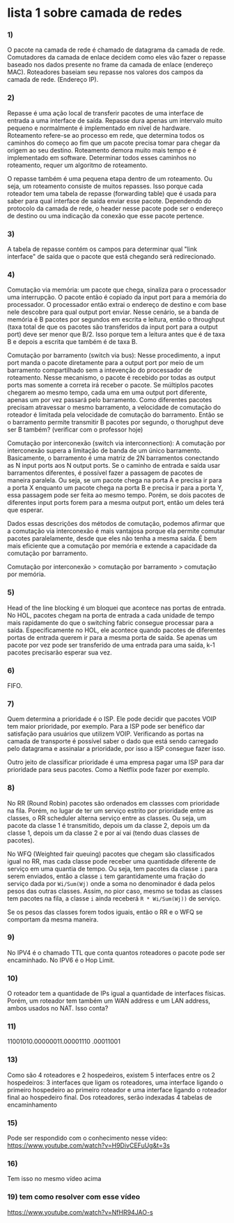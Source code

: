 # lista 1 sobre camada de redes

### 1)

O pacote na camada de rede é chamado de datagrama da camada de rede. Comutadores da camada de enlace decidem
como eles vão fazer o repasse baseado nos dados presente no frame da camada de enlace (endereço MAC).
Roteadores baseiam seu repasse nos valores dos campos da camada de rede. (Endereço IP).

### 2)

Repasse é uma ação local de transferir pacotes de uma interface de entrada a uma interface de saída.
Repasse dura apenas um intervalo muito pequeno e normalmente é implementado em nível de hardware.
Roteamento refere-se ao processo em rede, que determina todos os caminhos do começo ao fim que um pacote
precisa tomar para chegar da origem ao seu destino. Roteamento demora muito mais tempo e é implementado
em software. Determinar todos esses caminhos no roteamento, requer um algoritmo de roteamento.

O repasse também é uma pequena etapa dentro de um roteamento. Ou seja, um roteamento consiste de muitos repasses.
Isso porque cada roteador tem uma tabela de repasse (forwarding table) que é usada para saber para qual interface
de saída enviar esse pacote. Dependendo do protocolo da camada de rede, o header nesse pacote pode ser o endereço
de destino ou uma indicação da conexão que esse pacote pertence.

### 3)

A tabela de repasse contém os campos para determinar qual "link interface" de saída que o pacote que está chegando
será redirecionado. 


### 4)

Comutação via memória: um pacote que chega, sinaliza para o processador uma interrupção. O pacote então é copiado da
input port para a memória do processador. O processador então extrai o endereço de destino e com base nele
descobre para qual output port enviar. Nesse cenário, se a banda de memória é B pacotes por segundos em escrita e leitura, então o throughput (taxa total de que os pacotes são transferidos da input port para a output port) deve ser menor que B/2. Isso porque tem a leitura antes que é de taxa B e depois a escrita que também é de taxa B. 


Comutação por barramento (switch via bus): Nesse procedimento, a input port manda o pacote diretamente para a
output port por meio de um barramento compartilhado sem a intevenção do processador de roteamento. Nesse mecanismo,
o pacote é recebido por todas as output ports mas somente a correta irá receber o pacote. Se múltiplos pacotes 
chegarem ao mesmo tempo, cada uma em uma output port diferente, apenas um por vez passará pelo barramento. 
Como diferentes pacotes precisam atravessar o mesmo barramento, a velocidade de comutação do roteador é limitada
pela velocidade de comutação do barramento. Então se o barramento permite transmitir B pacotes por segundo, o thorughput deve ser B também? (verificar com o professor hoje)

Comutação por interconexão (switch via interconnection): A comutação por interconexão supera a limitação de banda
de um único barramento. Basicamente, o barramento é uma matriz de 2N barramentos conectando as N input ports aos N output ports. Se o caminho de entrada e saída usar barramentos diferentes, é possível fazer a passagem de pacotes de maneira paralela. Ou seja, se um pacote chega na porta A e precisa ir para a porta X enquanto um pacote chega na porta B e precisa ir para a porta Y, essa passagem pode ser feita ao mesmo tempo. Porém, se dois pacotes de diferentes input ports forem para a mesma output port, então um deles terá que esperar. 

Dados essas descrições dos métodos de comutação, podemos afirmar que a comutação via interconexão é mais vantajosa
porque ela permite comutar pacotes paralelamente, desde que eles não tenha a mesma saída. É bem mais eficiente que a comutação por memória e extende a capacidade da comutação por barramento.

Comutação por interconexão > comutação por barramento > comutação por memória.


### 5) 

Head of the line blocking é um bloquei que acontece nas portas de entrada. No HOL, pacotes chegam na porta de entrada a cada unidade de tempo mais rapidamente do que o switching fabric consegue processar para a saída.  Especificamente no HOL, ele acontece quando pacotes de diferentes portas de entrada querem ir para a mesma porta de saída. Se apenas um pacote por vez pode ser transferido de uma entrada para uma saída, k-1 pacotes precisarão esperar sua vez.

### 6)

FIFO.

### 7)

Quem determina a prioridade é o ISP. Ele pode decidir que pacotes VOIP tem maior prioridade, por exemplo. Para a ISP pode ser benéfico dar satisfação para usuários que utilizem VOIP. Verificando as portas na camada de transporte é possível saber o dado que está sendo carregado pelo datagrama e assinalar a prioridade,
por isso a ISP consegue fazer isso.

Outro jeito de classificar prioridade é uma empresa pagar uma ISP para dar prioridade para seus pacotes. 
Como a Netflix pode fazer por exemplo.

### 8)

No RR (Round Robin) pacotes são ordenados em classses
com prioridade na fila. Porém, no lugar de ter um serviço estrito por prioridade entre as classes, o RR scheduler alterna serviço entre as classes. Ou seja, um pacote da classe 1 é transmitido, depois um da classe 2, depois um da classe 1, depois um da classe 2 e por aí vai (tendo duas classes de pacotes).


No WFQ (Weighted fair queuing) pacotes que chegam são classificados igual no RR, mas cada classe pode receber uma quantidade diferente de serviço em uma quantia de tempo. Ou seja, tem pacotes da classe `i` para serem enviados,
então a classe `i` tem garantidamente uma fração do serviço dada por `Wi/Sum(Wj)` onde a soma no denominador é dada pelos pesos das outras classes. Assim, no pior caso, mesmo se todas as classes tem pacotes na fila, a classe `i` ainda receberá  `R * Wi/Sum(Wj))` de serviço. 

Se os pesos das classes forem todos iguais, então o RR e o WFQ se comportam da mesma maneira.


### 9)

No IPV4 é o chamado TTL que conta quantos roteadores o pacote pode ser encaminhado. No IPV6 é o Hop Limit.


### 10)

O roteador tem a quantidade de IPs igual a quantidade de interfaces físicas. 
Porém, um roteador tem também um WAN address e um LAN address, ambos usados no NAT. Isso conta?


### 11)

 11001010.00000011.00001110 .00011001

 ### 13)
 
 Como são 4 roteadores e 2 hospedeiros, existem 5 interfaces entre os 2 hospedeiros: 3 interfaces que ligam os roteadores, uma interface ligando o primeiro hospedeiro ao primeiro roteador e uma interface ligando o roteador final ao hospedeiro final.
 Dos roteadores, serão indexadas 4 tabelas de encaminhamento


 ### 15) 

 Pode ser respondido com o conhecimento nesse vídeo: https://www.youtube.com/watch?v=H9DivCEFuUg&t=3s

 ### 16)

 Tem isso no mesmo vídeo acima


 ### 19) tem como resolver com esse vídeo

 https://www.youtube.com/watch?v=NfHR94JAO-s